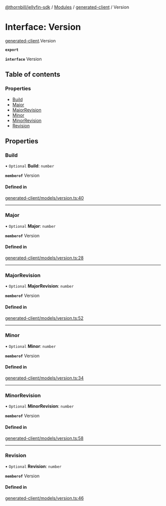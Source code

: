[@thornbill/jellyfin-sdk](../README.md) / [Modules](../modules.md) / [generated-client](../modules/generated_client.md) / Version

# Interface: Version

[generated-client](../modules/generated_client.md).Version

**`export`**

**`interface`** Version

## Table of contents

### Properties

- [Build](generated_client.Version.md#build)
- [Major](generated_client.Version.md#major)
- [MajorRevision](generated_client.Version.md#majorrevision)
- [Minor](generated_client.Version.md#minor)
- [MinorRevision](generated_client.Version.md#minorrevision)
- [Revision](generated_client.Version.md#revision)

## Properties

### Build

• `Optional` **Build**: `number`

**`memberof`** Version

#### Defined in

[generated-client/models/version.ts:40](https://github.com/thornbill/jellyfin-sdk-typescript/blob/c65c42e/src/generated-client/models/version.ts#L40)

___

### Major

• `Optional` **Major**: `number`

**`memberof`** Version

#### Defined in

[generated-client/models/version.ts:28](https://github.com/thornbill/jellyfin-sdk-typescript/blob/c65c42e/src/generated-client/models/version.ts#L28)

___

### MajorRevision

• `Optional` **MajorRevision**: `number`

**`memberof`** Version

#### Defined in

[generated-client/models/version.ts:52](https://github.com/thornbill/jellyfin-sdk-typescript/blob/c65c42e/src/generated-client/models/version.ts#L52)

___

### Minor

• `Optional` **Minor**: `number`

**`memberof`** Version

#### Defined in

[generated-client/models/version.ts:34](https://github.com/thornbill/jellyfin-sdk-typescript/blob/c65c42e/src/generated-client/models/version.ts#L34)

___

### MinorRevision

• `Optional` **MinorRevision**: `number`

**`memberof`** Version

#### Defined in

[generated-client/models/version.ts:58](https://github.com/thornbill/jellyfin-sdk-typescript/blob/c65c42e/src/generated-client/models/version.ts#L58)

___

### Revision

• `Optional` **Revision**: `number`

**`memberof`** Version

#### Defined in

[generated-client/models/version.ts:46](https://github.com/thornbill/jellyfin-sdk-typescript/blob/c65c42e/src/generated-client/models/version.ts#L46)
